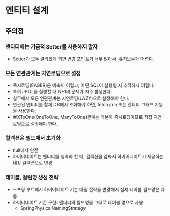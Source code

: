 # 엔티티 설계

## 주의점

### 엔티티에는 가급적 Setter를 사용하지 말자
  - Setter가 모두 열려있게 되면 변경 포인트가 너무 많아서, 유지보수가 어렵다.
### 모든 연관관계는 지연로딩으로 설정 
  - 즉시로딩(EAGER)은 예측이 어렵고, 어떤 SQL이 실행될 지 추적하지 어렵다. 
  - 특히 JPQL을 실행할 때 N+1의 문제가 자주 발생한다.
  - 실무에서 모든 연관관계는 지연로딩(LAZY)으로 설정해야 한다.
  - 연관된 엔티티를 함께 DB에서 조회해야 하면, fetch join 또는 엔티티 그래프 기능을 사용한다.
  - @XToOne(OneToOne, ManyToOne)관계는 기본이 즉시로딩이므로 직접 지연로딩으로 설정해야 한다.

### 컬렉션은 필드에서 초기화
- null에서 안전
- 하이버네이트는 엔티티를 영속화 할 때, 컬렉션을 감싸서 하이버네이트가 제공하는 내장 컬렉션으로 변경

### 테이블, 컬럼명 생성 전략
- 스프링 부트에서 하이버네이트 기본 매핑 전략을 변경해서 실제 테이블 필드명은 다름
- 하이버네이트 기존 구현: 엔티티의 필드명을 그대로 테이블 명으로 사용
  - SpringPhysicalNamingStrategy

